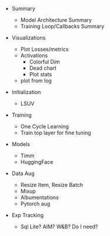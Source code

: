 + Summary
  + Model Architecture Summary
  + Training Loop/Callbacks Summary
 
+ Visualizations
  + Plot Losses/metrics
  + Activations
    + Colorful Dim
    + Dead chart
    + Plot stats
  + plot from log
 
+ Initialization
  + LSUV 

+ Training
  + One Cycle Learning
  + Train top layer for fine tuning

+ Models
  + Timm
  + HuggingFace

+ Data Aug
  + Resize Item, Resize Batch
  + Mixup
  + Albumentations
  + Pytorch aug

+ Exp Tracking
  + Sql Lite?  AIM? W&B? Do I need?
